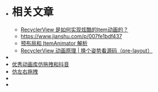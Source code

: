- # 相关文章
	- [RecyclerView 是如何实现炫酷的Item动画的？](https://mp.weixin.qq.com/s/FwagFxrnLrzPkYFEOqBXRw)
	- https://www.jianshu.com/p/007fe1bdf437
	- [预布局和 ItemAnimator 解析](https://juejin.cn/post/6908256535005102094)
	- [RecyclerView 动画原理 | 换个姿势看源码（pre-layout）](https://juejin.cn/post/6890288761783975950#comment)
-
- [优秀动画库仿拖拽和抖音](https://github.com/DingMouRen/LayoutManagerGroup)
- [仿左右拖拽](https://www.jianshu.com/p/7977006d2d6a)
-
-